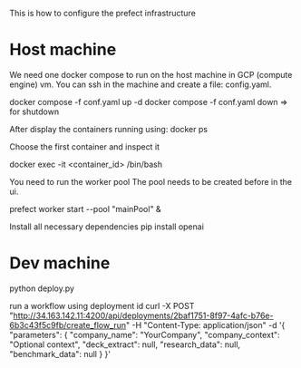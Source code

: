 This is how to configure the prefect infrastructure
# Host machine
We need one docker compose to run on the host machine in GCP (compute engine) vm.
You can ssh in the machine and create a file: config.yaml.

docker compose -f conf.yaml up -d
docker compose -f conf.yaml down => for shutdown

After display the containers running using:
docker ps

Choose the first container and inspect it

docker exec -it <container_id> /bin/bash

You need to run the worker pool
The pool needs to be created before in the ui.

prefect worker start --pool "mainPool" &

Install all necessary dependencies
pip install openai

# Dev machine
python deploy.py

run a workflow using deployment id
curl -X POST "http://34.163.142.11:4200/api/deployments/2baf1751-8f97-4afc-b76e-6b3c43f5c9fb/create_flow_run"   -H "Content-Type: application/json"   -d '{
    "parameters": {
      "company_name": "YourCompany",
      "company_context": "Optional context",
      "deck_extract": null,
      "research_data": null,
      "benchmark_data": null
    }
  }'